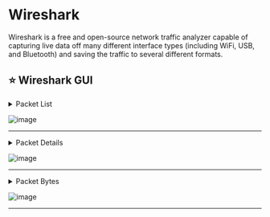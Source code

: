 # Wireshark
Wireshark is a free and open-source network traffic analyzer capable of capturing live data off many different interface types (including WiFi, USB, and Bluetooth) and saving the traffic to several different formats.


## ⭐ Wireshark GUI

<details>
<summary>Packet List</summary>
<h6>In this window, we see a summary line of each packet that includes the fields listed below by default. We can add or remove columns to change the information presented. </h6> 
  
<p>1. Number- Order the packet that arrived in Wireshark </p> 
<p>2. Time- Unix time format </p>
<p>3. Source- Source IP </p>
<p>4. Destination- Destination IP </p>
<p>5. Protocol- The protocol used (TCP, UDP, DNS, ETC.) </p>
<p>6. Information- Information about the packet. This field can vary based on the type of protocol used within. It will show, for example, what type of query It is for a DNS packet. </p>

</details>

![image](https://github.com/user-attachments/assets/998f1e48-64a3-4f9b-afeb-aa8f6c1151fc)

---

<details>
<summary>Packet Details</summary>
<h6>The Packet Details window allows us to drill down into the packet to inspect the protocols with greater detail.</h6> 
</details>

![image](https://github.com/user-attachments/assets/2feca1d7-a9cf-4c69-88c1-c1b5bbb4d73e)

---


<details>
<summary>Packet Bytes</summary>
<h6>The Packet Bytes window allows us to look at the packet contents in ASCII or hex output.</h6> 
</details>

![image](https://github.com/user-attachments/assets/c17fae9b-39b3-4482-8a1d-ac0f72e7ed14)

---

